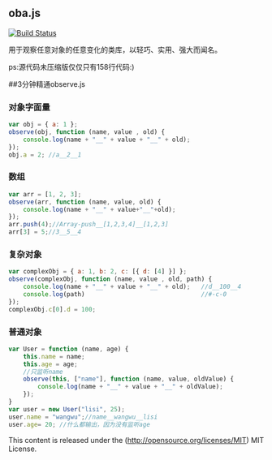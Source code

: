 ## oba.js

[![Build Status](https://secure.travis-ci.org/dntzhang/oba.png?branch=master)](https://travis-ci.org/dntzhang/oba)

用于观察任意对象的任意变化的类库，以轻巧、实用、强大而闻名。

ps:源代码未压缩版仅仅只有158行代码:)

##3分钟精通observe.js

### 对象字面量
```javascript
var obj = { a: 1 };
observe(obj, function (name, value , old) {
    console.log(name + "__" + value + "__" + old);
});
obj.a = 2; //a__2__1 
```

### 数组
```javascript
var arr = [1, 2, 3];
observe(arr, function (name, value, old) {
    console.log(name + "__" + value+"__"+old);
});
arr.push(4);//Array-push__[1,2,3,4]__[1,2,3] 
arr[3] = 5;//3__5__4
```

### 复杂对象
```javascript
var complexObj = { a: 1, b: 2, c: [{ d: [4] }] };
observe(complexObj, function (name, value , old, path) {
    console.log(name + "__" + value + "__" + old);   //d__100__4 
	console.log(path)	                             //#-c-0
});
complexObj.c[0].d = 100;
```
### 普通对象
```javascript
var User = function (name, age) {
    this.name = name;
    this.age = age;
    //只监听name
    observe(this, ["name"], function (name, value, oldValue) {
        console.log(name + "__" + value + "__" + oldValue);
    });
}
var user = new User("lisi", 25);
user.name = "wangwu";//name__wangwu__lisi 
user.age= 20; //什么都输出，因为没有监听age
```


This content is released under the (http://opensource.org/licenses/MIT) MIT License.

